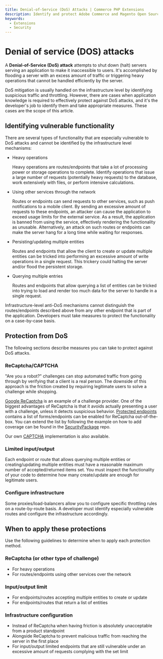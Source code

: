 ```yaml
---
title: Denial-of-Service (DoS) Attacks | Commerce PHP Extensions
description: Identify and protect Adobe Commerce and Magento Open Source component functionality vulnerable to denial of service attacks.
keywords:
  - Extensions
  - Security
---
```


# Denial of service (DOS) attacks

A __Denial-of-Service (DoS) attack__ attempts to shut down (halt) servers serving an application to make it
inaccessible to users. It's accomplished by flooding a server with an excess amount of traffic or triggering heavy
operations that cannot be handled efficiently by the server.

DoS mitigation is usually handled on the infrastructure level by identifying suspicious traffic and throttling.
However, there are cases when application knowledge is required to effectively protect against DoS attacks, and it's
the developer's job to identify them and take appropriate measures. These cases are the scope of this article.

## Identifying vulnerable functionality

There are several types of functionality that are especially vulnerable to DoS attacks and cannot be identified
by the infrastructure level mechanisms:

*  Heavy operations

   Heavy operations are routes/endpoints that take a lot of processing power or storage operations to complete. Identify operations
that issue a large number of requests (potentially heavy requests) to the database, work extensively with files, or perform intensive
calculations.

*  Using other services through the network

   Routes or endpoints can send requests to other services, such as push notifications to a mobile client.
By sending an excessive amount of requests to these endpoints, an attacker can cause the application to exceed usage limits for the
external service. As a result, the application is banned from using the service, effectively rendering the functionality as unusable.
Alternatively, an attack on such routes or endpoints can make the server hang for a long time while waiting for responses.

*  Persisting/updating multiple entities

   Routes and endpoints that allow the client to create or update multiple entities can be tricked into
performing an excessive amount of write operations in a single request. This trickery could halting the server and/or flood
the persistent storage.

*  Querying multiple entries

   Routes and endpoints that allow querying a list of entities can be tricked into trying to load and render too much
data for the server to handle in a single request.

Infrastructure-level anti-DoS mechanisms cannot distinguish the routes/endpoints described above from any other endpoint that is part
of the application. Developers must take measures to protect the functionality on a case-by-case basis.

## Protection from DoS

The following sections describe measures you can take to protect against DoS attacks.

### ReCaptcha/CAPTCHA

"Are you a robot?" challenges can stop automated traffic from going through by verifying that a client is a real person.
The downside of this approach is the friction created by requiring legitimate users to solve a challenge while
shopping.

[Google ReCaptcha](https://docs.magento.com/user-guide/stores/security-google-recaptcha.html) is an example of a
challenge provider. One of the biggest advantages of ReCaptcha is that it avoids actually presenting
a user with a challenge, unless it detects suspicious behavior. [Protected endpoints](https://developer.adobe.com/commerce/webapi/rest/use-rest/protected-endpoints/)
contains a list of forms/endpoints can be enabled for ReCaptcha out-of-the-box. You can extend the list by following the example
on how to add coverage can be found in the [SecurityPackage](https://github.com/magento/security-package/tree/develop/ReCaptchaCustomer) repo.

Our own [CAPTCHA](https://docs.magento.com/user-guide/stores/security-captcha.html) implementation is also available.

### Limited input/output

Each endpoint or route that allows querying multiple entities or creating/updating multiple entities must have a reasonable
maximum number of accepted/returned items set. You must inspect the functionality of your code to determine
how many create/update are enough for legitimate users.

### Configure infrastructure

Some proxies/load-balancers allow you to configure specific throttling rules on a route-by-route basis. A developer must
identify especially vulnerable routes and configure the infrastructure accordingly.

## When to apply these protections

Use the following guidelines to determine when to apply each protection method.

### ReCaptcha (or other type of challenge)

*  For heavy operations
*  For routes/endpoints using other services over the network

### Input/output limit

*  For endpoints/routes accepting multiple entities to create or update
*  For endpoints/routes that return a list of entities

### Infrastructure configuration

*  Instead of ReCaptcha when having friction is absolutely unacceptable from a product standpoint
*  Alongside ReCaptcha to prevent malicious traffic from reaching the server in the first place
*  For input/output limited endpoints that are still vulnerable under an excessive amount of requests complying with the set limit

